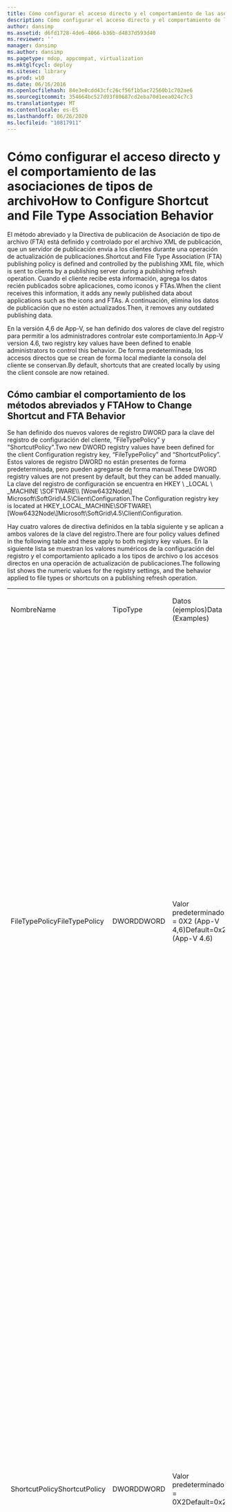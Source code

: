 ```yaml
---
title: Cómo configurar el acceso directo y el comportamiento de las asociaciones de tipos de archivo
description: Cómo configurar el acceso directo y el comportamiento de las asociaciones de tipos de archivo
author: dansimp
ms.assetid: d6fd1728-4de6-4066-b36b-d4837d593d40
ms.reviewer: ''
manager: dansimp
ms.author: dansimp
ms.pagetype: mdop, appcompat, virtualization
ms.mktglfcycl: deploy
ms.sitesec: library
ms.prod: w10
ms.date: 06/16/2016
ms.openlocfilehash: 84e3e0cdd43cfc26cf56f1b5ac72560b1c702ae6
ms.sourcegitcommit: 354664bc527d93f80687cd2eba70d1eea024c7c3
ms.translationtype: MT
ms.contentlocale: es-ES
ms.lasthandoff: 06/26/2020
ms.locfileid: "10817911"
---
```

# <span data-ttu-id="470f7-103">Cómo configurar el acceso directo y el comportamiento de las asociaciones de tipos de archivo</span><span class="sxs-lookup"><span data-stu-id="470f7-103">How to Configure Shortcut and File Type Association Behavior</span></span>


<span data-ttu-id="470f7-104">El método abreviado y la Directiva de publicación de Asociación de tipo de archivo (FTA) está definido y controlado por el archivo XML de publicación, que un servidor de publicación envía a los clientes durante una operación de actualización de publicaciones.</span><span class="sxs-lookup"><span data-stu-id="470f7-104">Shortcut and File Type Association (FTA) publishing policy is defined and controlled by the publishing XML file, which is sent to clients by a publishing server during a publishing refresh operation.</span></span> <span data-ttu-id="470f7-105">Cuando el cliente recibe esta información, agrega los datos recién publicados sobre aplicaciones, como iconos y FTAs.</span><span class="sxs-lookup"><span data-stu-id="470f7-105">When the client receives this information, it adds any newly published data about applications such as the icons and FTAs.</span></span> <span data-ttu-id="470f7-106">A continuación, elimina los datos de publicación que no estén actualizados.</span><span class="sxs-lookup"><span data-stu-id="470f7-106">Then, it removes any outdated publishing data.</span></span>

<span data-ttu-id="470f7-107">En la versión 4,6 de App-V, se han definido dos valores de clave del registro para permitir a los administradores controlar este comportamiento.</span><span class="sxs-lookup"><span data-stu-id="470f7-107">In App-V version 4.6, two registry key values have been defined to enable administrators to control this behavior.</span></span> <span data-ttu-id="470f7-108">De forma predeterminada, los accesos directos que se crean de forma local mediante la consola del cliente se conservan.</span><span class="sxs-lookup"><span data-stu-id="470f7-108">By default, shortcuts that are created locally by using the client console are now retained.</span></span>

## <span data-ttu-id="470f7-109">Cómo cambiar el comportamiento de los métodos abreviados y FTA</span><span class="sxs-lookup"><span data-stu-id="470f7-109">How to Change Shortcut and FTA Behavior</span></span>


<span data-ttu-id="470f7-110">Se han definido dos nuevos valores de registro DWORD para la clave del registro de configuración del cliente, "FileTypePolicy" y "ShortcutPolicy".</span><span class="sxs-lookup"><span data-stu-id="470f7-110">Two new DWORD registry values have been defined for the client Configuration registry key, “FileTypePolicy” and “ShortcutPolicy”.</span></span> <span data-ttu-id="470f7-111">Estos valores de registro DWORD no están presentes de forma predeterminada, pero pueden agregarse de forma manual.</span><span class="sxs-lookup"><span data-stu-id="470f7-111">These DWORD registry values are not present by default, but they can be added manually.</span></span> <span data-ttu-id="470f7-112">La clave del registro de configuración se encuentra en HKEY \ _LOCAL \ _MACHINE \\SOFTWARE\\\ [Wow6432Node\\\] Microsoft\\SoftGrid\\4.5\\Client\\Configuration.</span><span class="sxs-lookup"><span data-stu-id="470f7-112">The Configuration registry key is located at HKEY\_LOCAL\_MACHINE\\SOFTWARE\\\[Wow6432Node\\\]Microsoft\\SoftGrid\\4.5\\Client\\Configuration.</span></span>

<span data-ttu-id="470f7-113">Hay cuatro valores de directiva definidos en la tabla siguiente y se aplican a ambos valores de la clave del registro.</span><span class="sxs-lookup"><span data-stu-id="470f7-113">There are four policy values defined in the following table and these apply to both registry key values.</span></span> <span data-ttu-id="470f7-114">En la siguiente lista se muestran los valores numéricos de la configuración del registro y el comportamiento aplicado a los tipos de archivo o los accesos directos en una operación de actualización de publicaciones.</span><span class="sxs-lookup"><span data-stu-id="470f7-114">The following list shows the numeric values for the registry settings, and the behavior applied to file types or shortcuts on a publishing refresh operation.</span></span>

<table>
<colgroup>
<col width="25%" />
<col width="25%" />
<col width="25%" />
<col width="25%" />
</colgroup>
<tbody>
<tr class="odd">
<td align="left"><p><span data-ttu-id="470f7-115">Nombre</span><span class="sxs-lookup"><span data-stu-id="470f7-115">Name</span></span></p></td>
<td align="left"><p><span data-ttu-id="470f7-116">Tipo</span><span class="sxs-lookup"><span data-stu-id="470f7-116">Type</span></span></p></td>
<td align="left"><p><span data-ttu-id="470f7-117">Datos (ejemplos)</span><span class="sxs-lookup"><span data-stu-id="470f7-117">Data (Examples)</span></span></p></td>
<td align="left"><p><span data-ttu-id="470f7-118">Descripción</span><span class="sxs-lookup"><span data-stu-id="470f7-118">Description</span></span></p></td>
</tr>
<tr class="even">
<td align="left"><p><span data-ttu-id="470f7-119">FileTypePolicy</span><span class="sxs-lookup"><span data-stu-id="470f7-119">FileTypePolicy</span></span></p></td>
<td align="left"><p><span data-ttu-id="470f7-120">DWORD</span><span class="sxs-lookup"><span data-stu-id="470f7-120">DWORD</span></span></p></td>
<td align="left"><p><span data-ttu-id="470f7-121">Valor predeterminado = 0X2 (App-V 4,6)</span><span class="sxs-lookup"><span data-stu-id="470f7-121">Default=0x2 (App-V 4.6)</span></span></p></td>
<td align="left"><p><span data-ttu-id="470f7-122">(0X0): "ClientOnly": quitar los elementos existentes de la misma fuente de información de publicación y mantener solo los elementos agregados de forma local</span><span class="sxs-lookup"><span data-stu-id="470f7-122">(0x0) – “ClientOnly”- remove any existing items from the same publishing information source, and keep only items that are added locally</span></span></p>
<p><span data-ttu-id="470f7-123">(0x1)-"ServerOnly"-quitar los elementos anticuados de la misma fuente de información de publicación y los elementos que se agreguen de forma local, y agregar los nuevos elementos</span><span class="sxs-lookup"><span data-stu-id="470f7-123">(0x1) – “ServerOnly” - remove any outdated items from the same publishing information source and any items that are added locally, and add the new items</span></span></p>
<p><span data-ttu-id="470f7-124">(0X2): "ClientAndServer"-quitar los elementos anticuados de la misma fuente de información de publicación, mantener los elementos agregados localmente y agregar los nuevos elementos (valor predeterminado si no están presentes en App-V 4,6).</span><span class="sxs-lookup"><span data-stu-id="470f7-124">(0x2) – “ClientAndServer”- remove any outdated items from the same publishing information source, keep items added locally, and add the new items (default if not present for App-V 4.6)</span></span></p>
<p><span data-ttu-id="470f7-125">(0X3): "nochange"-no realizar cambios en los tipos de archivo ni en los accesos directos</span><span class="sxs-lookup"><span data-stu-id="470f7-125">(0x3) – “NoChange” - make no changes to file types or shortcuts</span></span></p></td>
</tr>
<tr class="odd">
<td align="left"><p><span data-ttu-id="470f7-126">ShortcutPolicy</span><span class="sxs-lookup"><span data-stu-id="470f7-126">ShortcutPolicy</span></span></p></td>
<td align="left"><p><span data-ttu-id="470f7-127">DWORD</span><span class="sxs-lookup"><span data-stu-id="470f7-127">DWORD</span></span></p></td>
<td align="left"><p><span data-ttu-id="470f7-128">Valor predeterminado = 0X2</span><span class="sxs-lookup"><span data-stu-id="470f7-128">Default=0x2</span></span></p></td>
<td align="left"><p><span data-ttu-id="470f7-129">(0X0): "ClientOnly": quitar los elementos existentes de la misma fuente de información de publicación y mantener solo los elementos agregados localmente</span><span class="sxs-lookup"><span data-stu-id="470f7-129">(0x0) – “ClientOnly”- remove any existing items from the same publishing information source, and keep only items added locally</span></span></p>
<p><span data-ttu-id="470f7-130">(0x1)-"ServerOnly"-quitar los elementos anticuados de la misma fuente de información de publicación y los elementos agregados localmente, y agregar los nuevos elementos</span><span class="sxs-lookup"><span data-stu-id="470f7-130">(0x1) – “ServerOnly” - remove any outdated items from the same publishing information source and any items added locally, and add the new items</span></span></p>
<p><span data-ttu-id="470f7-131">(0X2): "ClientAndServer"-quitar los elementos anticuados de la misma fuente de información de publicación, mantener los elementos agregados localmente y agregar los nuevos elementos (valor predeterminado si no hay ninguno)</span><span class="sxs-lookup"><span data-stu-id="470f7-131">(0x2) – “ClientAndServer”- remove any outdated items from the same publishing information source, keep items added locally, and add the new items (default if not present)</span></span></p>
<p><span data-ttu-id="470f7-132">(0X3): "nochange"-no realizar cambios en los tipos de archivo ni en los accesos directos</span><span class="sxs-lookup"><span data-stu-id="470f7-132">(0x3) – “NoChange” - make no changes to file types or shortcuts</span></span></p></td>
</tr>
</tbody>
</table>

 

<span data-ttu-id="470f7-133">**Nota:**  Los valores de texto hacen referencia a los valores de los atributos XML en el archivo XML de publicación.</span><span class="sxs-lookup"><span data-stu-id="470f7-133">**Note** The text values refer to the values for the XML attributes in the publishing XML file.</span></span><span data-ttu-id="470f7-134">Puede establecer estos valores manualmente si ha implementado una solución de publicación HTTP personalizada.</span><span class="sxs-lookup"><span data-stu-id="470f7-134"> You can set these values manually if you have implemented a custom HTTP publishing solution.</span></span>

 

 

 





